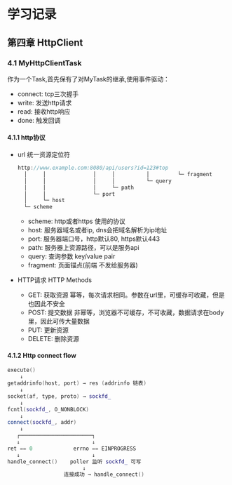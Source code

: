 # 学习记录

## 第四章 HttpClient

### 4.1 MyHttpClientTask

作为一个Task,首先保有了对MyTask的继承,使用事件驱动：  

+ connect: tcp三次握手
+ write: 发送http请求
+ read: 接收http响应
+ done: 触发回调

#### 4.1.1 http协议

+ url 统一资源定位符
  
  ```cpp
  http://www.example.com:8080/api/users?id=123#top    
    │     │               │     │          │         └─ fragment
    │     │               │     │          └─ query
    │     │               │     └─ path
    │     │               └─ port
    │     └─ host
    └─ scheme
  ```

  + scheme: http或者https 使用的协议
  + host: 服务器域名或者ip, dns会把域名解析为ip地址
  + port: 服务器端口号，http默认80, https默认443
  + path: 服务器上资源路径，可以是服务api
  + query: 查询参数 key/value pair
  + fragment: 页面锚点(前端 不发给服务器)

+ HTTP请求 HTTP Methods
  + GET: 获取资源
    幂等，每次请求相同。参数在url里，可缓存可收藏，但是也因此不安全
  + POST: 提交数据
    非幂等，浏览器不可缓存，不可收藏，数据请求在body里，因此可传大量数据
  + PUT: 更新资源
  + DELETE: 删除资源

#### 4.1.2 Http connect flow

```cpp
execute()
    ↓
getaddrinfo(host, port) → res (addrinfo 链表)
    ↓
socket(af, type, proto) → sockfd_
    ↓
fcntl(sockfd_, O_NONBLOCK)
    ↓
connect(sockfd_, addr) 
    ↓
   ┌───────────────────────┐
   ↓                       ↓
ret == 0             errno == EINPROGRESS
   ↓                       ↓
handle_connect()    poller 监听 sockfd_ 可写
                        ↓
                  连接成功 → handle_connect()
```
  